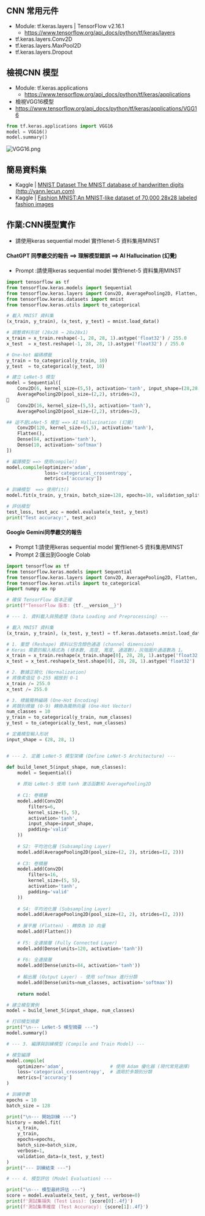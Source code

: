 ## CNN 常用元件
- Module: tf.keras.layers | TensorFlow v2.16.1
  - https://www.tensorflow.org/api_docs/python/tf/keras/layers 
- tf.keras.layers.Conv2D
- tf.keras.layers.MaxPool2D
- tf.keras.layers.Dropout

## 檢視CNN 模型
- Module: tf.keras.applications
  - https://www.tensorflow.org/api_docs/python/tf/keras/applications 
- 檢視VGG16模型
- https://www.tensorflow.org/api_docs/python/tf/keras/applications/VGG16
```python
from tf.keras.applications import VGG16
model = VGG16()
model.summary()
```

![VGG16.png](VGG16.png)

## 簡易資料集
- Kaggle | [MNIST Dataset The MNIST database of handwritten digits (http://yann.lecun.com)](https://www.kaggle.com/datasets/hojjatk/mnist-dataset)
- Kaggle | [Fashion MNIST:An MNIST-like dataset of 70,000 28x28 labeled fashion images](https://www.kaggle.com/datasets/zalando-research/fashionmnist)


## 作業:CNN模型實作
- 請使用keras sequential model 實作lenet-5 資料集用MINST

#### ChatGPT 同學繳交的報告 ==> 理解模型錯誤 ==> AI Hallucination (幻覺)
- Prompt :請使用keras sequential model 實作lenet-5 資料集用MINST
```python
import tensorflow as tf
from tensorflow.keras.models import Sequential
from tensorflow.keras.layers import Conv2D, AveragePooling2D, Flatten, Dense
from tensorflow.keras.datasets import mnist
from tensorflow.keras.utils import to_categorical

# 載入 MNIST 資料集
(x_train, y_train), (x_test, y_test) = mnist.load_data()

# 調整資料形狀 (28x28 → 28x28x1)
x_train = x_train.reshape(-1, 28, 28, 1).astype('float32') / 255.0
x_test  = x_test.reshape(-1, 28, 28, 1).astype('float32') / 255.0

# One-hot 編碼標籤
y_train = to_categorical(y_train, 10)
y_test  = to_categorical(y_test, 10)

# 建立 LeNet-5 模型
model = Sequential([
    Conv2D(6, kernel_size=(5,5), activation='tanh', input_shape=(28,28,1), padding='same'),
    AveragePooling2D(pool_size=(2,2), strides=2),

    Conv2D(16, kernel_size=(5,5), activation='tanh'),
    AveragePooling2D(pool_size=(2,2), strides=2),

## 這不是LeNet-5 模型 ==> AI Hallucination (幻覺)
    Conv2D(120, kernel_size=(5,5), activation='tanh'),
    Flatten(),
    Dense(84, activation='tanh'),
    Dense(10, activation='softmax')
])

# 編譯模型 ==> 使用compile()
model.compile(optimizer='adam',
              loss='categorical_crossentropy',
              metrics=['accuracy'])

# 訓練模型  ==> 使用fit()
model.fit(x_train, y_train, batch_size=128, epochs=10, validation_split=0.1)

# 評估模型
test_loss, test_acc = model.evaluate(x_test, y_test)
print("Test accuracy:", test_acc)
```
#### Google Gemini同學繳交的報告
- Prompt 1:請使用keras sequential model 實作lenet-5 資料集用MINST
- Prompt 2:匯出到Google Colab
```python
import tensorflow as tf
from tensorflow.keras.models import Sequential
from tensorflow.keras.layers import Conv2D, AveragePooling2D, Flatten, Dense
from tensorflow.keras.utils import to_categorical
import numpy as np

# 確保 TensorFlow 版本正確
print(f"TensorFlow 版本: {tf.__version__}")

# --- 1. 資料載入與預處理 (Data Loading and Preprocessing) ---

# 載入 MNIST 資料集
(x_train, y_train), (x_test, y_test) = tf.keras.datasets.mnist.load_data()

# 1. 重塑 (Reshape) 資料以包含顏色通道 (channel dimension)
# Keras 需要的輸入格式為 (樣本數, 高度, 寬度, 通道數)。灰階圖片通道數為 1。
x_train = x_train.reshape(x_train.shape[0], 28, 28, 1).astype('float32')
x_test = x_test.reshape(x_test.shape[0], 28, 28, 1).astype('float32')

# 2. 數據正規化 (Normalization)
# 將像素值從 0-255 縮放到 0-1
x_train /= 255.0
x_test /= 255.0

# 3. 標籤獨熱編碼 (One-Hot Encoding)
# 將類別標籤 (0-9) 轉換為獨熱向量 (One-Hot Vector)
num_classes = 10
y_train = to_categorical(y_train, num_classes)
y_test = to_categorical(y_test, num_classes)

# 定義模型輸入形狀
input_shape = (28, 28, 1)


# --- 2. 定義 LeNet-5 模型架構 (Define LeNet-5 Architecture) ---

def build_lenet_5(input_shape, num_classes):
    model = Sequential()
    
    # 原始 LeNet-5 使用 tanh 激活函數和 AveragePooling2D
    
    # C1: 卷積層
    model.add(Conv2D(
        filters=6, 
        kernel_size=(5, 5), 
        activation='tanh', 
        input_shape=input_shape, 
        padding='valid' 
    ))
    
    # S2: 平均池化層 (Subsampling Layer)
    model.add(AveragePooling2D(pool_size=(2, 2), strides=(2, 2)))
    
    # C3: 卷積層
    model.add(Conv2D(
        filters=16, 
        kernel_size=(5, 5), 
        activation='tanh',
        padding='valid'
    ))
    
    # S4: 平均池化層 (Subsampling Layer)
    model.add(AveragePooling2D(pool_size=(2, 2), strides=(2, 2)))
    
    # 展平層 (Flatten) - 轉換為 1D 向量
    model.add(Flatten())
    
    # F5: 全連接層 (Fully Connected Layer)
    model.add(Dense(units=120, activation='tanh'))
    
    # F6: 全連接層
    model.add(Dense(units=84, activation='tanh'))
    
    # 輸出層 (Output Layer) - 使用 softmax 進行分類
    model.add(Dense(units=num_classes, activation='softmax'))
    
    return model

# 建立模型實例
model = build_lenet_5(input_shape, num_classes)

# 打印模型摘要
print("\n--- LeNet-5 模型摘要 ---")
model.summary()

# --- 3. 編譯與訓練模型 (Compile and Train Model) ---

# 模型編譯
model.compile(
    optimizer='adam',                 # 使用 Adam 優化器 (現代常見選擇)
    loss='categorical_crossentropy',  # 適用於多類別分類
    metrics=['accuracy']
)

# 訓練參數
epochs = 10
batch_size = 128

print("\n--- 開始訓練 ---")
history = model.fit(
    x_train, 
    y_train, 
    epochs=epochs, 
    batch_size=batch_size, 
    verbose=1,
    validation_data=(x_test, y_test)
)
print("--- 訓練結束 ---")

# --- 4. 模型評估 (Model Evaluation) ---

print("\n--- 模型最終評估 ---")
score = model.evaluate(x_test, y_test, verbose=0)
print(f'測試集損失 (Test Loss): {score[0]:.4f}')
print(f'測試集準確度 (Test Accuracy): {score[1]:.4f}')
```
